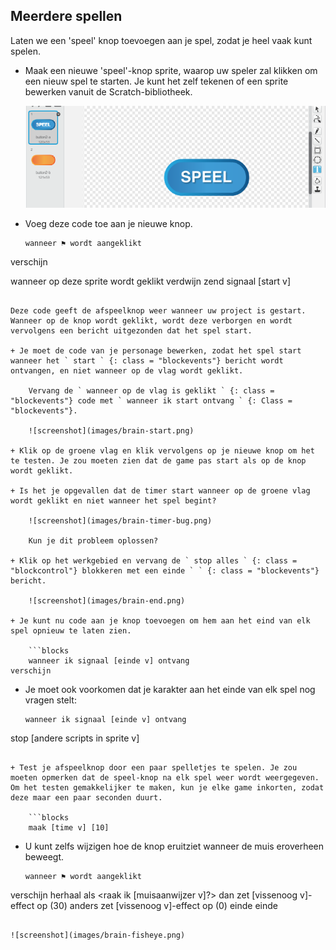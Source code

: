 ## Meerdere spellen

Laten we een 'speel' knop toevoegen aan je spel, zodat je heel vaak kunt spelen.

+ Maak een nieuwe 'speel'-knop sprite, waarop uw speler zal klikken om een ​​nieuw spel te starten. Je kunt het zelf tekenen of een sprite bewerken vanuit de Scratch-bibliotheek.
    
    ![screenshot](images/brain-play.png)

+ Voeg deze code toe aan je nieuwe knop.
    
    ```blocks
    wanneer ⚑ wordt aangeklikt
verschijn

wanneer op deze sprite wordt geklikt
verdwijn
zend signaal [start v]
```

Deze code geeft de afspeelknop weer wanneer uw project is gestart. Wanneer op de knop wordt geklikt, wordt deze verborgen en wordt vervolgens een bericht uitgezonden dat het spel start.

+ Je moet de code van je personage bewerken, zodat het spel start wanneer het ` start ` {: class = "blockevents"} bericht wordt ontvangen, en niet wanneer op de vlag wordt geklikt.
    
    Vervang de ` wanneer op de vlag is geklikt ` {: class = "blockevents"} code met ` wanneer ik start ontvang ` {: Class = "blockevents"}.
    
    ![screenshot](images/brain-start.png)

+ Klik op de groene vlag en klik vervolgens op je nieuwe knop om het te testen. Je zou moeten zien dat de game pas start als op de knop wordt geklikt.

+ Is het je opgevallen dat de timer start wanneer op de groene vlag wordt geklikt en niet wanneer het spel begint?
    
    ![screenshot](images/brain-timer-bug.png)
    
    Kun je dit probleem oplossen?

+ Klik op het werkgebied en vervang de ` stop alles ` {: class = "blockcontrol"} blokkeren met een einde ` ` {: class = "blockevents"} bericht.
    
    ![screenshot](images/brain-end.png)

+ Je kunt nu code aan je knop toevoegen om hem aan het eind van elk spel opnieuw te laten zien.
    
    ```blocks
    wanneer ik signaal [einde v] ontvang
verschijn
```

+ Je moet ook voorkomen dat je karakter aan het einde van elk spel nog vragen stelt:
    
    ```blocks
    wanneer ik signaal [einde v] ontvang
stop [andere scripts in sprite v]
```

+ Test je afspeelknop door een paar spelletjes te spelen. Je zou moeten opmerken dat de speel-knop na elk spel weer wordt weergegeven. Om het testen gemakkelijker te maken, kun je elke game inkorten, zodat deze maar een paar seconden duurt.
    
    ```blocks
    maak [time v] [10]
```

+ U kunt zelfs wijzigen hoe de knop eruitziet wanneer de muis eroverheen beweegt.
    
    ```blocks
    wanneer ⚑ wordt aangeklikt
verschijn
herhaal
   als <raak ik [muisaanwijzer v]?> dan
      zet [vissenoog v]-effect op (30)
   anders
      zet [vissenoog v]-effect op (0)
   einde
einde
```

![screenshot](images/brain-fisheye.png)